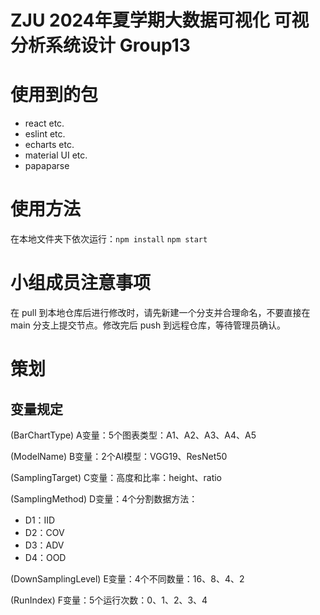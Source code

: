 # ZJU 2024年夏学期大数据可视化 可视分析系统设计 Group13
# 使用到的包
- react etc.
- eslint etc.
- echarts etc.
- material UI etc.
- papaparse
# 使用方法
在本地文件夹下依次运行：`npm install`  `npm start`
# 小组成员注意事项
在 pull 到本地仓库后进行修改时，请先新建一个分支并合理命名，不要直接在 main 分支上提交节点。修改完后 push 到远程仓库，等待管理员确认。
# 策划
## 变量规定
(BarChartType) A变量：5个图表类型：A1、A2、A3、A4、A5

(ModelName) B变量：2个AI模型：VGG19、ResNet50

(SamplingTarget) C变量：高度和比率：height、ratio

(SamplingMethod) D变量：4个分割数据方法：
- D1：IID
- D2：COV
- D3：ADV
- D4：OOD

(DownSamplingLevel) E变量：4个不同数量：16、8、4、2

(RunIndex) F变量：5个运行次数：0、1、2、3、4